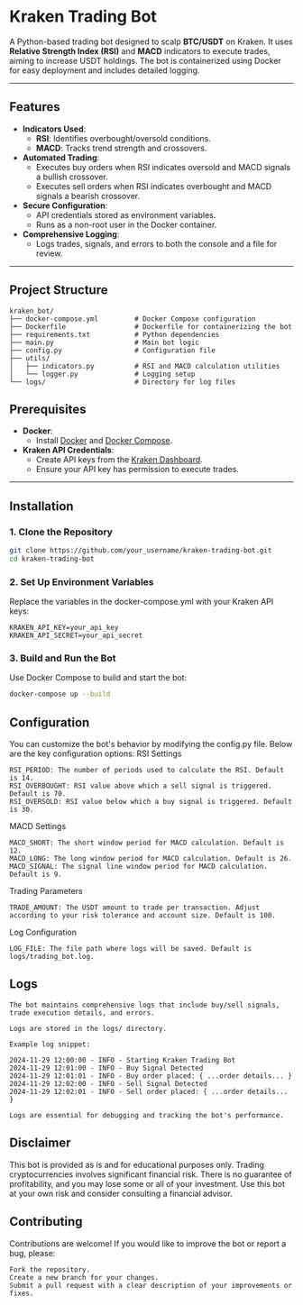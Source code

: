 # Kraken Trading Bot

A Python-based trading bot designed to scalp **BTC/USDT** on Kraken. It uses **Relative Strength Index (RSI)** and **MACD** indicators to execute trades, aiming to increase USDT holdings. The bot is containerized using Docker for easy deployment and includes detailed logging.

---

## Features

- **Indicators Used**:
  - **RSI**: Identifies overbought/oversold conditions.
  - **MACD**: Tracks trend strength and crossovers.
- **Automated Trading**:
  - Executes buy orders when RSI indicates oversold and MACD signals a bullish crossover.
  - Executes sell orders when RSI indicates overbought and MACD signals a bearish crossover.
- **Secure Configuration**:
  - API credentials stored as environment variables.
  - Runs as a non-root user in the Docker container.
- **Comprehensive Logging**:
  - Logs trades, signals, and errors to both the console and a file for review.

---

## Project Structure

```plaintext
kraken_bot/
├── docker-compose.yml         # Docker Compose configuration
├── Dockerfile                 # Dockerfile for containerizing the bot
├── requirements.txt           # Python dependencies
├── main.py                    # Main bot logic
├── config.py                  # Configuration file
├── utils/
│   ├── indicators.py          # RSI and MACD calculation utilities
│   └── logger.py              # Logging setup
└── logs/                      # Directory for log files
```

## Prerequisites

- **Docker**:
  - Install [Docker](https://docs.docker.com/get-docker/) and [Docker Compose](https://docs.docker.com/compose/install/).
- **Kraken API Credentials**:
  - Create API keys from the [Kraken Dashboard](https://www.kraken.com/).
  - Ensure your API key has permission to execute trades.

---

## Installation

### 1. Clone the Repository

```bash
git clone https://github.com/your_username/kraken-trading-bot.git
cd kraken-trading-bot
```

### 2. Set Up Environment Variables

Replace the variables in the docker-compose.yml with your Kraken API keys:

    KRAKEN_API_KEY=your_api_key
    KRAKEN_API_SECRET=your_api_secret

### 3. Build and Run the Bot

Use Docker Compose to build and start the bot:
```bash
docker-compose up --build
```

## Configuration

You can customize the bot's behavior by modifying the config.py file. Below are the key configuration options:
RSI Settings

    RSI_PERIOD: The number of periods used to calculate the RSI. Default is 14.
    RSI_OVERBOUGHT: RSI value above which a sell signal is triggered. Default is 70.
    RSI_OVERSOLD: RSI value below which a buy signal is triggered. Default is 30.

MACD Settings

    MACD_SHORT: The short window period for MACD calculation. Default is 12.
    MACD_LONG: The long window period for MACD calculation. Default is 26.
    MACD_SIGNAL: The signal line window period for MACD calculation. Default is 9.

Trading Parameters

    TRADE_AMOUNT: The USDT amount to trade per transaction. Adjust according to your risk tolerance and account size. Default is 100.

Log Configuration

    LOG_FILE: The file path where logs will be saved. Default is logs/trading_bot.log.

## Logs

    The bot maintains comprehensive logs that include buy/sell signals, trade execution details, and errors.

    Logs are stored in the logs/ directory.

    Example log snippet:

    2024-11-29 12:00:00 - INFO - Starting Kraken Trading Bot
    2024-11-29 12:01:00 - INFO - Buy Signal Detected
    2024-11-29 12:01:01 - INFO - Buy order placed: { ...order details... }
    2024-11-29 12:02:00 - INFO - Sell Signal Detected
    2024-11-29 12:02:01 - INFO - Sell order placed: { ...order details... }

    Logs are essential for debugging and tracking the bot's performance.

## Disclaimer

This bot is provided as is and for educational purposes only. Trading cryptocurrencies involves significant financial risk. There is no guarantee of profitability, and you may lose some or all of your investment. Use this bot at your own risk and consider consulting a financial advisor.

## Contributing

Contributions are welcome! If you would like to improve the bot or report a bug, please:

    Fork the repository.
    Create a new branch for your changes.
    Submit a pull request with a clear description of your improvements or fixes.

